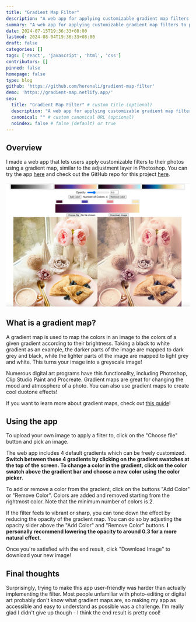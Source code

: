 ```yaml
---
title: "Gradient Map Filter"
description: "A web app for applying customizable gradient map filters to photos."
summary: "A web app for applying customizable gradient map filters to photos."
date: 2024-07-15T19:36:33+08:00
lastmod: 2024-08-04T19:36:33+08:00
draft: false
categories: []
tags: ['react', 'javascript', 'html', 'css']
contributors: []
pinned: false
homepage: false
type: blog
github: 'https://github.com/herenali/gradient-map-filter'
demo: 'https://gradient-map.netlify.app/'
seo:
  title: "Gradient Map Filter" # custom title (optional)
  description: "A web app for applying customizable gradient map filters to photos." # custom description (recommended)
  canonical: "" # custom canonical URL (optional)
  noindex: false # false (default) or true
---
```



## Overview

I made a web app that lets users apply customizable filters to their photos using a gradient map, similar to the adjustment layer in Photoshop. You can try the app [here](https://gradient-map.netlify.app/) and check out the GitHub repo for this project [here](https://github.com/herenali/gradient-map-filter).

![A demo of the app](gradient-map-demo.jpeg)

## What is a gradient map?

A gradient map is used to map the colors in an image to the colors of a given gradient according to their brightness. Taking a black to white gradient as an example, the darker parts of the image are mapped to dark grey and black, while the lighter parts of the image are mapped to light grey and white. This turns your image into a greyscale image!

Numerous digital art programs have this functionality, including Photoshop, Clip Studio Paint and Procreate. Gradient maps are great for changing the mood and atmosphere of a photo. You can also use gradient maps to create cool duotone effects!

If you want to learn more about gradient maps, check out [this guide](https://enviragallery.com/guide-to-gradient-maps-in-photoshop/)!

## Using the app

To upload your own image to apply a filter to, click on the "Choose file" button and pick an image.

The web app includes 4 default gradients which can be freely customized. **Switch between these 4 gradients by clicking on the gradient swatches at the top of the screen. To change a color in the gradient, click on the color swatch above the gradient bar and choose a new color using the color picker**.

To add or remove a color from the gradient, click on the buttons "Add Color" or "Remove Color". Colors are added and removed starting from the rightmost color. Note that the minimum number of colors is 2.

If the filter feels to vibrant or sharp, you can tone down the effect by reducing the opacity of the gradient map. You can do so by adjusting the opacity slider above the "Add Color" and "Remove Color" buttons. **I personally recommend lowering the opacity to around 0.3 for a more natural effect**.

Once you're satisfied with the end result, click "Download Image" to download your new image!

<!-- ## The implementation

> Persistence is key.

Stepping outside of your comfort zone is tough. To be honest, I wanted to give up multiple times while working on this project. I started out coding this project in Python with Django, but I ran into some issues on the way. After lots of failed troubleshooting, I decided to scrap my work and switch to Javascript. Fortunately, the logic for implementing the filter was mosly the same, so my earlier efforts weren't completely wasted. I also wanted to learn React, so I decided to choose it as my framework. Since this was my first time working with React, the React documentation was my best friend. React is also very popular, so lots of useful resources are available online. I still got stuck many times trying to get the filter to work, and nearly gave up when I couldn't get the filtered image to show up properly. At this point, I took a break from the project. As it turns out, taking breaks is one of the most important parts of work! After the break, I gave the project one last shot and things finally started working. Sometimes, not working can be more productive than working.

While working on the website, I also felt the importance of good design. Designers really *do* do tons of work to make apps and websites look good! I decided to settle with a minimalistic and responsive design, but there are still many, many parts I would improve about the design. Actually, my original design looked quite different. It looked fine on my laptop screen, but was unintuitive to work with on a mobile screen. In the end, I revamped the design and added extra CSS to ensure that the size of the gradient and the images were responsive. Responsive design is hard to get right, but looking back, it was completely worth the extra effort! -->

## Final thoughts

Surprisingly, trying to make this app user-friendly was harder than actually implementing the filter. Most people unfamiliar with photo-editing or digital art probably don't know what gradient maps are, so making my app as accessible and easy to understand as possible was a challenge. I'm really glad I didn't give up though - I think the end result is pretty cool!
